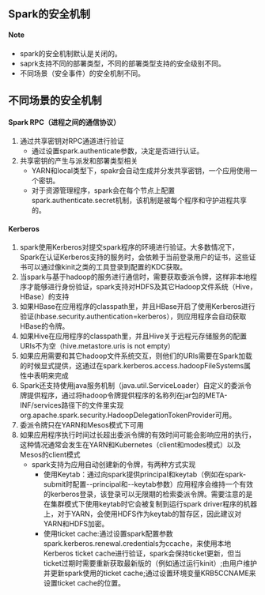 ## Spark的安全机制
#### Note
* spark的安全机制默认是关闭的。
* saprk支持不同的部署类型，不同的部署类型支持的安全级别不同。
* 不同场景（安全事件）的安全机制不同。

## 不同场景的安全机制
#### Spark RPC（进程之间的通信协议）
1. 通过共享密钥对RPC通道进行验证
    * 通过设置spark.authenticate参数，决定是否进行认证。
2. 共享密钥的产生与派发和部署类型相关
    * YARN和local类型下，spakr会自动生成并分发共享密钥，一个应用使用一个密钥。
    * 对于资源管理程序，spark会在每个节点上配置spark.authenticate.secret机制，该机制是被每个程序和守护进程共享的。
 
#### Kerberos
1. spark使用Kerberos对提交spark程序的环境进行验证。大多数情况下，Spark在认证Kerberos支持的服务时，会依赖于当前登录用户的证书，这些证书可以通过像kinit之类的工具登录到配置的KDC获取。
2. 当spark与基于hadoop的服务进行通信时，需要获取委派令牌，这样非本地程序才能够进行身份验证，spark支持对HDFS及其它Hadoop文件系统（Hive，HBase）的支持
3. 如果HBase在应用程序的classpath里，并且HBase开启了使用Kerberos进行验证(hbase.security.authentication=kerberos），则应用程序会自动获取HBase的令牌。
4. 如果Hive在应用程序的classpath里，并且Hive关于远程元存储服务的配置URIs不为空（hive.metastore.uris is not empty）
5. 如果应用需要和其它hadoop文件系统交互，则他们的URIs需要在Spark加载的时候显式提供，这通过在spark.kerberos.access.hadoopFileSystems属性中表明来完成
6. Spark还支持使用java服务机制（java.util.ServiceLoader）自定义的委派令牌提供程序，通过将hadoop令牌提供程序的名称列在jar包的META-INF/services路径下的文件里实现org.apache.spark.security.HadoopDelegationTokenProvider可用。
7. 委派令牌只在YARN和Mesos模式下可用
8. 如果应用程序执行时间过长超出委派令牌的有效时间可能会影响应用的执行，这种情况通常会发生在YARN和Kubernetes（client和modes模式）以及Mesos的client模式
    * spark支持为应用自动创建新的令牌，有两种方式实现
        * 使用Keytab：通过向spark提供principal和keytab（例如在spark-submit时配置--principal和--keytab参数）应用程序会维持一个有效的kerberos登录，该登录可以无限期的检索委派令牌。需要注意的是在集群模式下使用keytab时它会被复制到运行spark driver程序的机器上，对于YARN，会使用HDFS作为keytab的暂存区，因此建议对YARN和HDFS加密。
        * 使用ticket cache:通过设置spark配置参数spark.kerberos.renewal.credentials为ccache，来使用本地Kerberos ticket cache进行验证，spark会保持ticket更新，但当ticket过期时需要重新获取最新版的（例如通过运行kinit）;由用户维护并更新spark使用的ticket cache;通过设置环境变量KRB5CCNAME来设置ticket cache的位置。

        
        

